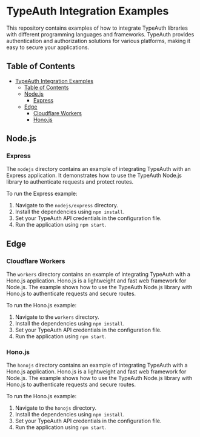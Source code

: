 # TypeAuth Integration Examples

This repository contains examples of how to integrate TypeAuth libraries with different programming languages and frameworks. TypeAuth provides authentication and authorization solutions for various platforms, making it easy to secure your applications.

## Table of Contents

- [TypeAuth Integration Examples](#typeauth-integration-examples)
  - [Table of Contents](#table-of-contents)
  - [Node.js](#nodejs)
    - [Express](#express)
  - [Edge](#edge)
    - [Cloudflare Workers](#cloudflare-workers)
    - [Hono.js](#honojs)

## Node.js

### Express

The `nodejs` directory contains an example of integrating TypeAuth with an Express application. It demonstrates how to use the TypeAuth Node.js library to authenticate requests and protect routes.

To run the Express example:

1. Navigate to the `nodejs/express` directory.
2. Install the dependencies using `npm install`.
3. Set your TypeAuth API credentials in the configuration file.
4. Run the application using `npm start`.

## Edge

### Cloudflare Workers

The `workers` directory contains an example of integrating TypeAuth with a Hono.js application. Hono.js is a lightweight and fast web framework for Node.js. The example shows how to use the TypeAuth Node.js library with Hono.js to authenticate requests and secure routes.

To run the Hono.js example:

1. Navigate to the `workers` directory.
2. Install the dependencies using `npm install`.
3. Set your TypeAuth API credentials in the configuration file.
4. Run the application using `npm start`.

### Hono.js

The `honojs` directory contains an example of integrating TypeAuth with a Hono.js application. Hono.js is a lightweight and fast web framework for Node.js. The example shows how to use the TypeAuth Node.js library with Hono.js to authenticate requests and secure routes.

To run the Hono.js example:

1. Navigate to the `honojs` directory.
2. Install the dependencies using `npm install`.
3. Set your TypeAuth API credentials in the configuration file.
4. Run the application using `npm start`.

